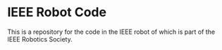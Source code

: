 # IEEE Robot Code
 This is a repository for the code in the IEEE robot of which is part of the IEEE Robotics Society.
